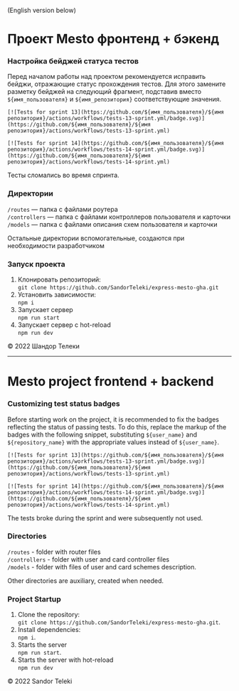 (English version below)

# Проект Mesto фронтенд + бэкенд


### Настройка бейджей статуса тестов
Перед началом работы над проектом рекомендуется исправить бейджи, отражающие статус прохождения тестов.
Для этого замените разметку бейджей на следующий фрагмент, подставив вместо `${имя_пользователя}` и `${имя_репозитория}` соответствующие значения.

```
[![Tests for sprint 13](https://github.com/${имя_пользователя}/${имя репозитория}/actions/workflows/tests-13-sprint.yml/badge.svg)](https://github.com/${имя_пользователя}/${имя репозитория}/actions/workflows/tests-13-sprint.yml) 

[![Tests for sprint 14](https://github.com/${имя_пользователя}/${имя репозитория}/actions/workflows/tests-14-sprint.yml/badge.svg)](https://github.com/${имя_пользователя}/${имя репозитория}/actions/workflows/tests-14-sprint.yml)
```
Тесты сломались во время спринта.

### Директории

`/routes` — папка с файлами роутера  
`/controllers` — папка с файлами контроллеров пользователя и карточки   
`/models` — папка с файлами описания схем пользователя и карточки  
  
Остальные директории вспомогательные, создаются при необходимости разработчиком

### Запуск проекта

1. Клонировать репозиторий:  
`git clone https://github.com/SandorTeleki/express-mesto-gha.git`
2. Установить зависимости:  
`npm i`
3. Запускает сервер    
`npm run start`
4.  Запускает сервер с hot-reload  
`npm run dev`

&copy; 2022 Шандор Телеки

---

# Mesto project frontend + backend

### Customizing test status badges
Before starting work on the project, it is recommended to fix the badges reflecting the status of passing tests.
To do this, replace the markup of the badges with the following snippet, substituting `${user_name}` and `${repository_name}` with the appropriate values instead of `${user_name}`.

```
[![Tests for sprint 13](https://github.com/${имя_пользователя}/${имя репозитория}/actions/workflows/tests-13-sprint.yml/badge.svg)](https://github.com/${имя_пользователя}/${имя репозитория}/actions/workflows/tests-13-sprint.yml) 

[![Tests for sprint 14](https://github.com/${имя_пользователя}/${имя репозитория}/actions/workflows/tests-14-sprint.yml/badge.svg)](https://github.com/${имя_пользователя}/${имя репозитория}/actions/workflows/tests-14-sprint.yml)
```
The tests broke during the sprint and were subsequently not used.

### Directories

`/routes` - folder with router files  
`/controllers` - folder with user and card controller files   
`/models` - folder with files of user and card schemes description.  
  
Other directories are auxiliary, created when needed.


### Project Startup

1. Clone the repository:  
`git clone https://github.com/SandorTeleki/express-mesto-gha.git`.
2. Install dependencies:  
`npm i`.
3. Starts the server    
`npm run start`.
4.  Starts the server with hot-reload  
`npm run dev`

&copy; 2022 Sandor Teleki

